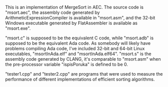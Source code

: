 This is an implementation of MergeSort in AEC. The source code is "msort.aec", the assembly code generated by ArithmeticExpressionCompiler is available in "msort.asm", and the 32-bit Windows executable generated by FlatAssembler is available as "msort.exe".

"msort.c" is supposed to be the equivalent C code, while "msort.adb" is supposed to be the equivalent Ada code. As somebody will likely have problems compiling Ada code, I've included 32-bit and 64-bit Linux executables, "msortInAda.elf" and "msortInAda.elf64". "msort.s" is the assembly code generated by CLANG, it's comparable to "msort.asm" when the pre-processor variable "ispisPoruka" is defined to be 0.

"tester1.cpp" and "tester2.cpp" are programs that were used to measure the performance of different implementations of efficient sorting algorithms.
